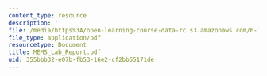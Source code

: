 ```yaml
---
content_type: resource
description: ''
file: /media/https%3A/open-learning-course-data-rc.s3.amazonaws.com/6-152j-micro-nano-processing-technology-fall-2005/355bbb32e07bfb5316e2cf2bb55171de_MEMS_Lab_Report.pdf
file_type: application/pdf
resourcetype: Document
title: MEMS_Lab_Report.pdf
uid: 355bbb32-e07b-fb53-16e2-cf2bb55171de
---
```

